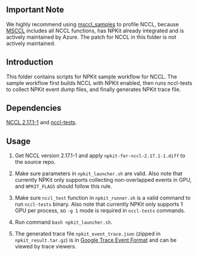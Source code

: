 ## Important Note

We highly recommend using [msccl_samples](https://github.com/microsoft/NPKit/tree/main/msccl_samples) to profile NCCL, because [MSCCL](https://github.com/Azure/msccl) includes all NCCL functions, has NPKit already integrated and is actively maintained by Azure. The patch for NCCL in this folder is not actively maintained.

## Introduction

This folder contains scripts for NPKit sample workflow for NCCL. The sample workflow first builds NCCL with NPKit enabled, then runs nccl-tests to collect NPKit event dump files, and finally generates NPKit trace file.

## Dependencies

[NCCL 2.17.1-1](https://github.com/nvidia/nccl/tree/v2.17.1-1) and [nccl-tests](https://github.com/nvidia/nccl-tests).

## Usage

1) Get NCCL version 2.17.1-1 and apply `npkit-for-nccl-2.17.1-1.diff` to the source repo.

2) Make sure parameters in `npkit_launcher.sh` are valid. Also note that currently NPKit only supports collecting non-overlapped events in GPU, and `NPKIT_FLAGS` should follow this rule.

3) Make sure `nccl_test` function in `npkit_runner.sh` is a valid command to run `nccl-tests` binary. Also note that currently NPKit only supports 1 GPU per process, so `-g 1` mode is required in `nccl-tests` commands.

4) Run command `bash npkit_launcher.sh`.

5) The generated trace file `npkit_event_trace.json` (zipped in `npkit_result.tar.gz`) is in [Google Trace Event Format](https://docs.google.com/document/d/1CvAClvFfyA5R-PhYUmn5OOQtYMH4h6I0nSsKchNAySU/preview) and can be viewed by trace viewers.
